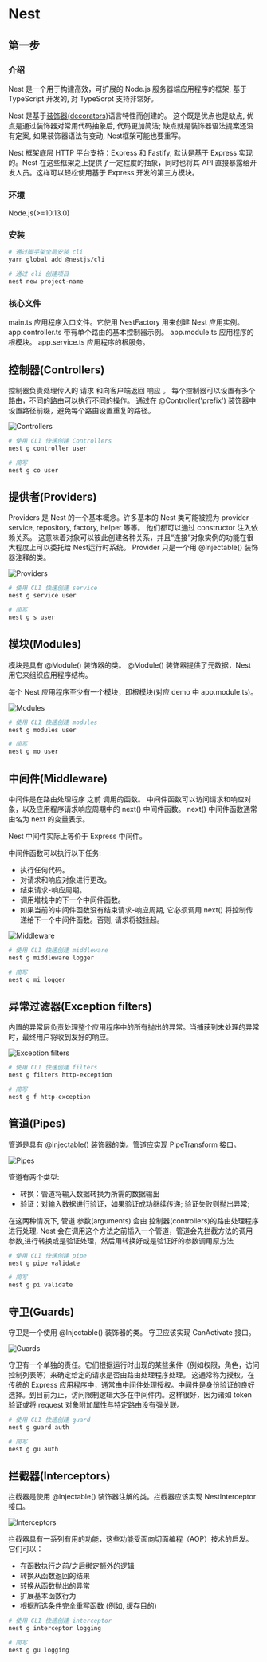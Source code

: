 # Nest

## 第一步

### 介绍

Nest 是一个用于构建高效，可扩展的 Node.js 服务器端应用程序的框架, 基于 TypeScript 开发的, 对 TypeScrpt 支持非常好。

Nest 是基于[装饰器(decorators)](https://github.com/tc39/proposal-decorators)语言特性而创建的。 这个既是优点也是缺点, 优点是通过装饰器对常用代码抽象后, 代码更加简洁; 缺点就是装饰器语法提案还没有定案, 如果装饰器语法有变动, Nest框架可能也要重写。

Nest 框架底层 HTTP 平台支持：Express 和 Fastify, 默认是基于 Express 实现的。Nest 在这些框架之上提供了一定程度的抽象，同时也将其 API 直接暴露给开发人员。这样可以轻松使用基于 Express 开发的第三方模块。

### 环境

Node.js(>=10.13.0)


### 安装

```bash
# 通过脚手架全局安装 cli
yarn global add @nestjs/cli

# 通过 cli 创建项目
nest new project-name
```


### 核心文件

main.ts	应用程序入口文件。它使用 NestFactory 用来创建 Nest 应用实例。
app.controller.ts	带有单个路由的基本控制器示例。
app.module.ts	应用程序的根模块。
app.service.ts	应用程序的根服务。

## 控制器(Controllers)

控制器负责处理传入的 请求 和向客户端返回 响应 。
每个控制器可以设置有多个路由，不同的路由可以执行不同的操作。
通过在 @Controller('prefix') 装饰器中设置路径前缀，避免每个路由设置重复的路径。

![Controllers](https://docs.nestjs.com/assets/Controllers_1.png)

```bash
# 使用 CLI 快速创建 Controllers
nest g controller user

# 简写
nest g co user
```


## 提供者(Providers)

Providers 是 Nest 的一个基本概念。许多基本的 Nest 类可能被视为 provider - service, repository, factory, helper 等等。 他们都可以通过 constructor 注入依赖关系。 这意味着对象可以彼此创建各种关系，并且“连接”对象实例的功能在很大程度上可以委托给 Nest运行时系统。 Provider 只是一个用 @Injectable() 装饰器注释的类。

![Providers](https://docs.nestjs.com/assets/Components_1.png)

```bash
# 使用 CLI 快速创建 service
nest g service user

# 简写
nest g s user
```

## 模块(Modules)

模块是具有 @Module() 装饰器的类。 @Module() 装饰器提供了元数据，Nest 用它来组织应用程序结构。

每个 Nest 应用程序至少有一个模块，即根模块(对应 demo 中 app.module.ts)。

![Modules](https://docs.nestjs.com/assets/Modules_1.png)

```bash
# 使用 CLI 快速创建 modules
nest g modules user

# 简写
nest g mo user
```


## 中间件(Middleware)

中间件是在路由处理程序 之前 调用的函数。 中间件函数可以访问请求和响应对象，以及应用程序请求响应周期中的 next() 中间件函数。 next() 中间件函数通常由名为 next 的变量表示。

Nest 中间件实际上等价于 Express 中间件。

中间件函数可以执行以下任务:

* 执行任何代码。
* 对请求和响应对象进行更改。
* 结束请求-响应周期。
* 调用堆栈中的下一个中间件函数。
* 如果当前的中间件函数没有结束请求-响应周期, 它必须调用 next() 将控制传递给下一个中间件函数。否则, 请求将被挂起。

![Middleware](https://docs.nestjs.com/assets/Middlewares_1.png)

```bash
# 使用 CLI 快速创建 middleware
nest g middleware logger

# 简写
nest g mi logger
```

## 异常过滤器(Exception filters)

内置的异常层负责处理整个应用程序中的所有抛出的异常。当捕获到未处理的异常时，最终用户将收到友好的响应。

![Exception filters](https://docs.nestjs.com/assets/Filter_1.png)

```bash
# 使用 CLI 快速创建 filters
nest g filters http-exception

# 简写
nest g f http-exception
```


## 管道(Pipes)

管道是具有 @Injectable() 装饰器的类。管道应实现 PipeTransform 接口。

![Pipes](https://docs.nestjs.com/assets/Pipe_1.png)

管道有两个类型:

* 转换：管道将输入数据转换为所需的数据输出
* 验证：对输入数据进行验证，如果验证成功继续传递; 验证失败则抛出异常;

在这两种情况下, 管道 参数(arguments) 会由 控制器(controllers)的路由处理程序 进行处理. Nest 会在调用这个方法之前插入一个管道，管道会先拦截方法的调用参数,进行转换或是验证处理，然后用转换好或是验证好的参数调用原方法

```bash
# 使用 CLI 快速创建 pipe
nest g pipe validate

# 简写
nest g pi validate
```

## 守卫(Guards)

守卫是一个使用 @Injectable() 装饰器的类。 守卫应该实现 CanActivate 接口。

![Guards](https://docs.nestjs.com/assets/Guards_1.png)

守卫有一个单独的责任。它们根据运行时出现的某些条件（例如权限，角色，访问控制列表等）来确定给定的请求是否由路由处理程序处理。 这通常称为授权。在传统的 Express 应用程序中，通常由中间件处理授权。中间件是身份验证的良好选择。到目前为止，访问限制逻辑大多在中间件内。这样很好，因为诸如 token 验证或将 request 对象附加属性与特定路由没有强关联。

```bash
# 使用 CLI 快速创建 guard
nest g guard auth

# 简写
nest g gu auth
```

## 拦截器(Interceptors)

拦截器是使用 @Injectable() 装饰器注解的类。拦截器应该实现 NestInterceptor 接口。

![Interceptors](https://docs.nestjs.com/assets/Interceptors_1.png)

拦截器具有一系列有用的功能，这些功能受面向切面编程（AOP）技术的启发。它们可以：

* 在函数执行之前/之后绑定额外的逻辑
* 转换从函数返回的结果
* 转换从函数抛出的异常
* 扩展基本函数行为
* 根据所选条件完全重写函数 (例如, 缓存目的)

```bash
# 使用 CLI 快速创建 interceptor
nest g interceptor logging

# 简写
nest g gu logging
```



